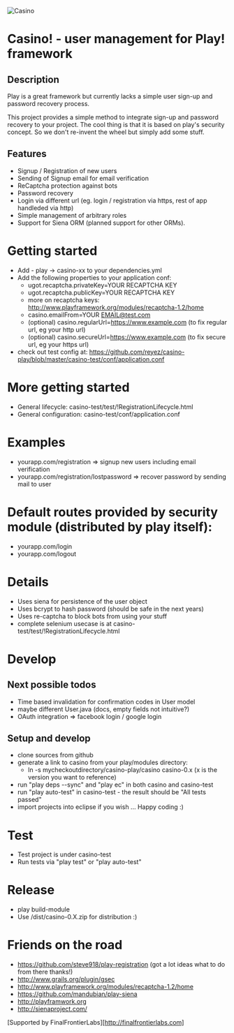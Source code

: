 ![Casino](https://github.com/reyez/casino-play/blob/master/casino-logo.png?raw=true)

# Casino! - user management for Play! framework

## Description

Play is a great framework but currently lacks a simple user sign-up and password recovery process.

This project provides a simple method to integrate sign-up and password recovery to your project.
The cool thing is that it is based on play's security concept. So we don't re-invent the wheel but simply add some stuff.


## Features
* Signup / Registration of new users
* Sending of Signup email for email verification
* ReCaptcha protection against bots
* Password recovery
* Login via different url (eg. login / registration via https, rest of app handleded via http)
* Simple management of arbitrary roles
* Support for Siena ORM (planned support for other ORMs).


# Getting started
* Add - play -> casino-xx to your dependencies.yml
* Add the following properties to your application conf:
    * ugot.recaptcha.privateKey=YOUR RECAPTCHA KEY
    * ugot.recaptcha.publicKey=YOUR RECAPTCHA KEY
    * more on recaptcha keys: http://www.playframework.org/modules/recaptcha-1.2/home
    * casino.emailFrom=YOUR EMAIL@test.com 
    * (optional) casino.regularUrl=https://www.example.com (to fix regular url, eg your http url) 
    * (optional) casino.secureUrl=https://www.example.com (to fix secure url, eg your https url)
* check out test config at: https://github.com/reyez/casino-play/blob/master/casino-test/conf/application.conf

# More getting started
* General lifecycle: casino-test/test/!RegistrationLifecycle.html
* General configuration: casino-test/conf/application.conf

# Examples
* yourapp.com/registration => signup new users including email verification
* yourapp.com/registration/lostpassword => recover password by sending mail to user

# Default routes provided by security module (distributed by play itself):
* yourapp.com/login
* yourapp.com/logout

# Details
* Uses siena for persistence of the user object 
* Uses bcrypt to hash password (should be safe in the next years)
* Uses re-captcha to block bots from using your stuff
* complete selenium usecase is at casino-test/test/!RegistrationLifecycle.html

# Develop 
## Next possible todos
* Time based invalidation for confirmation codes in User model
* maybe different User.java (docs, empty fields not intuitive?)
* OAuth integration => facebook login / google login 


## Setup and develop
* clone sources from github
* generate a link to casino from your play/modules directory:
    * ln -s mycheckoutdirectory/casino-play/casino casino-0.x (x is the version you want to reference)
* run "play deps --sync" and "play ec" in both casino and casino-test
* run "play auto-test" in casino-test - the result should be "All tests passed"
* import projects into eclipse if you wish
... Happy coding :)

# Test
* Test project is under casino-test
* Run tests via "play test" or "play auto-test"

# Release
* play build-module
* Use /dist/casino-0.X.zip for distribution :)

# Friends on the road
* https://github.com/steve918/play-registration (got a lot ideas what to do from there thanks!)
* http://www.grails.org/plugin/gsec
* http://www.playframework.org/modules/recaptcha-1.2/home
* https://github.com/mandubian/play-siena
* http://playframwork.org
* http://sienaproject.com/

[Supported by FinalFrontierLabs][http://finalfrontierlabs.com]
